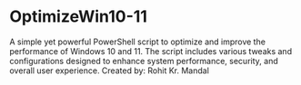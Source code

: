 # OptimizeWin10-11
A simple yet powerful PowerShell script to optimize and improve the performance of Windows 10 and 11. The script includes various tweaks and configurations designed to enhance system performance, security, and overall user experience. Created by: Rohit Kr. Mandal
